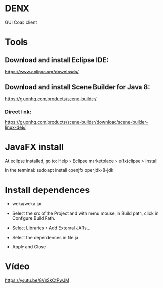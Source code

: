 # DENX
GUI Coap client


# Tools
## Download and install Eclipse IDE:
https://www.eclipse.org/downloads/

## Download and install Scene Builder for Java 8:
https://gluonhq.com/products/scene-builder/

### Direct link:
https://gluonhq.com/products/scene-builder/download/scene-builder-linux-deb/

# JavaFX install
At eclipse installed, go to:
 Help > Eclipse marketplace > e(fx)clipse > Install

In the terminal:
 sudo apt install openjfx openjdk-8-jdk

# Install dependences
- weka/weka.jar

- Select the src of the Project and with menu mouse, in Build path, click in Configure Build Path.
- Select Libraries > Add External JARs...
- Select the dependences in file.ja
- Apply and Close

# Vídeo
https://youtu.be/8VnSkCtPwJM


